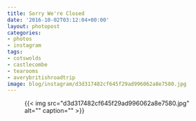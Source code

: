 ```yaml
---
title: Sorry We're Closed
date: '2016-10-02T03:12:04+00:00'
layout: photopost
categories:
- photos
- instagram
tags:
- cotswolds
- castlecombe
- tearooms
- averybritishroadtrip
image: blog/instagram/d3d317482cf645f29ad996062a8e7580.jpg
---
```


<figure class="photo photo--square">
  {{< img src="d3d317482cf645f29ad996062a8e7580.jpg" alt="" caption="" >}}

</figure>



